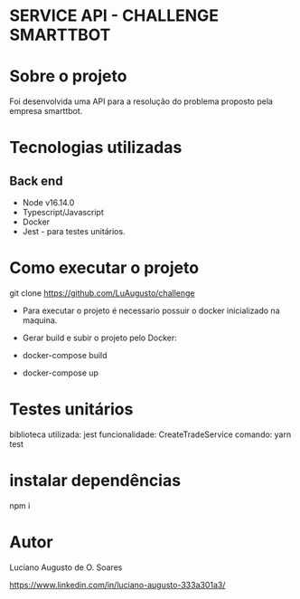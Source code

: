 # SERVICE API - CHALLENGE SMARTTBOT 

# Sobre o projeto

Foi desenvolvida uma API para a resolução do problema proposto pela empresa smarttbot.

# Tecnologias utilizadas
## Back end
- Node v16.14.0
- Typescript/Javascript
- Docker
- Jest - para testes unitários.

# Como executar o projeto
git clone https://github.com/LuAugusto/challenge

- Para executar o projeto é necessario possuir o docker inicializado na maquina.

- Gerar build e subir o projeto pelo Docker:
- docker-compose build
- docker-compose up

# Testes unitários
biblioteca utilizada: jest
funcionalidade: CreateTradeService
comando: yarn test 


# instalar dependências
npm i

# Autor

Luciano Augusto de O. Soares

https://www.linkedin.com/in/luciano-augusto-333a301a3/

